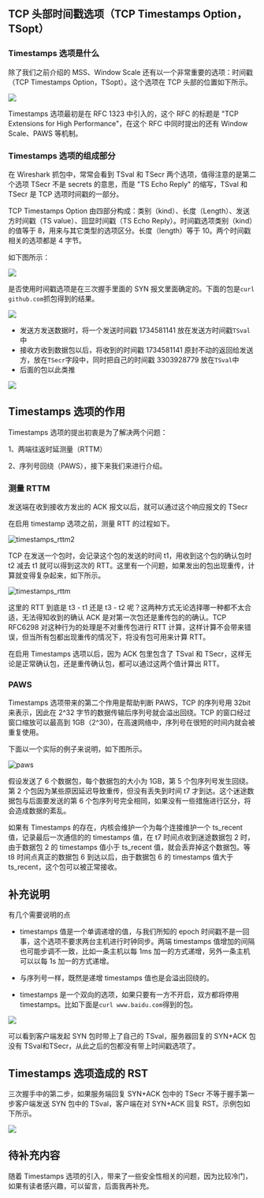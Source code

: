 ## TCP 头部时间戳选项（TCP Timestamps Option，TSopt）

### Timestamps 选项是什么

除了我们之前介绍的 MSS、Window Scale 还有以一个非常重要的选项：时间戳（TCP Timestamps Option，TSopt）。这个选项在 TCP 头部的位置如下所示。

![](https://user-gold-cdn.xitu.io/2019/6/14/16b54c4c5c635f86?w=2026&h=616&f=jpeg&s=185566)

Timestamps 选项最初是在 RFC 1323 中引入的，这个 RFC 的标题是 "TCP Extensions for High Performance"，在这个 RFC 中同时提出的还有 Window Scale、PAWS 等机制。

### Timestamps 选项的组成部分

在 Wireshark 抓包中，常常会看到 TSval 和 TSecr 两个选项，值得注意的是第二个选项 TSecr 不是 secrets 的意思，而是 "TS Echo Reply" 的缩写，TSval 和 TSecr 是 TCP 选项时间戳的一部分。

TCP Timestamps Option 由四部分构成：类别（kind）、长度（Length）、发送方时间戳（TS value）、回显时间戳（TS Echo Reply）。时间戳选项类别（kind）的值等于 8，用来与其它类型的选项区分。长度（length）等于 10。两个时间戳相关的选项都是 4 字节。

如下图所示：

![](https://user-gold-cdn.xitu.io/2019/6/14/16b54c4be8611658?w=1870&h=406&f=jpeg&s=95261)

是否使用时间戳选项是在三次握手里面的 SYN 报文里面确定的。下面的包是`curl github.com`抓包得到的结果。

![](https://user-gold-cdn.xitu.io/2019/6/14/16b54c4be8843d80?w=2682&h=1298&f=jpeg&s=1049836)

* 发送方发送数据时，将一个发送时间戳 1734581141 放在发送方时间戳`TSval`中
* 接收方收到数据包以后，将收到的时间戳 1734581141 原封不动的返回给发送方，放在`TSecr`字段中，同时把自己的时间戳 3303928779 放在`TSval`中
* 后面的包以此类推

![](https://user-gold-cdn.xitu.io/2019/6/14/16b54c4c5c7ae349?w=1426&h=1254&f=jpeg&s=189046)

## Timestamps 选项的作用

Timestamps 选项的提出初衷是为了解决两个问题：

1、两端往返时延测量（RTTM）

2、序列号回绕（PAWS），接下来我们来进行介绍。

### 测量 RTTM

发送端在收到接收方发出的 ACK 报文以后，就可以通过这个响应报文的 TSecr

在启用 timestamp 选项之前，测量 RTT 的过程如下。

![timestamps_rttm2](https://user-gold-cdn.xitu.io/2020/3/22/17102ef66fd1e657?w=1137&h=1449&f=jpeg&s=122504)

TCP 在发送一个包时，会记录这个包的发送的时间 t1，用收到这个包的确认包时 t2 减去 t1 就可以得到这次的 RTT。这里有一个问题，如果发出的包出现重传，计算就变得复杂起来，如下所示。

![timestamps_rttm](https://user-gold-cdn.xitu.io/2020/3/22/17102ef66de821b5?w=1137&h=1458&f=jpeg&s=180483)

这里的 RTT 到底是 t3 \- t1 还是 t3 \- t2 呢？这两种方式无论选择哪一种都不太合适，无法得知收到的确认 ACK 是对第一次包还是重传包的的确认。TCP RFC6298 对这种行为的处理是不对重传包进行 RTT 计算，这样计算不会带来错误，但当所有包都出现重传的情况下，将没有包可用来计算 RTT。

在启用 Timestamps 选项以后，因为 ACK 包里包含了 TSval 和 TSecr，这样无论是正常确认包，还是重传确认包，都可以通过这两个值计算出 RTT。

### PAWS

Timestamps 选项带来的第二个作用是帮助判断 PAWS，TCP 的序列号用 32bit 来表示，因此在 2\^32 字节的数据传输后序列号就会溢出回绕。TCP 的窗口经过窗口缩放可以最高到 1GB（2\^30\)，在高速网络中，序列号在很短的时间内就会被重复使用。

下面以一个实际的例子来说明，如下图所示。

![paws](https://user-gold-cdn.xitu.io/2020/3/22/17102ef66f71cbd6?w=1762&h=1979&f=jpeg&s=151402)

假设发送了 6 个数据包，每个数据包的大小为 1GB，第 5 个包序列号发生回绕。第 2 个包因为某些原因延迟导致重传，但没有丢失到时间 t7 才到达。这个迷途数据包与后面要发送的第 6 个包序列号完全相同，如果没有一些措施进行区分，将会造成数据的紊乱。

如果有 Timestamps 的存在，内核会维护一个为每个连接维护一个 ts\_recent 值，记录最后一次通信的的 timestamps 值，在 t7 时间点收到迷途数据包 2 时，由于数据包 2 的 timestamps 值小于 ts\_recent 值，就会丢弃掉这个数据包。等 t8 时间点真正的数据包 6 到达以后，由于数据包 6 的 timestamps 值大于 ts\_recent，这个包可以被正常接收。

## 补充说明

有几个需要说明的点

* timestamps 值是一个单调递增的值，与我们所知的 epoch 时间戳不是一回事，这个选项不要求两台主机进行时钟同步。两端 timestamps 值增加的间隔也可能步调不一致，比如一条主机以每 1ms 加一的方式递增，另外一条主机可以以每 1s 加一的方式递增。

* 与序列号一样，既然是递增 timestamps 值也是会溢出回绕的。

* timestamps 是一个双向的选项，如果只要有一方不开启，双方都将停用 timestamps。比如下面是`curl www.baidu.com`得到的包。

![](https://user-gold-cdn.xitu.io/2019/6/14/16b54c4c6e0a8f69?w=2306&h=286&f=jpeg&s=239703)

可以看到客户端发起 SYN 包时带上了自己的 TSval，服务器回复的 SYN+ACK 包没有 TSval和TSecr，从此之后的包都没有带上时间戳选项了。

## Timestamps 选项造成的 RST

三次握手中的第二步，如果服务端回复 SYN+ACK 包中的 TSecr 不等于握手第一步客户端发送 SYN 包中的 TSval，客户端在对 SYN+ACK 回复 RST。示例包如下所示。

![](https://user-gold-cdn.xitu.io/2020/3/22/17102ef678eeb40a?w=2464&h=236&f=jpeg&s=169046)

## 待补充内容

随着 Timestamps 选项的引入，带来了一些安全性相关的问题，因为比较冷门，如果有读者感兴趣，可以留言，后面我再补充。
